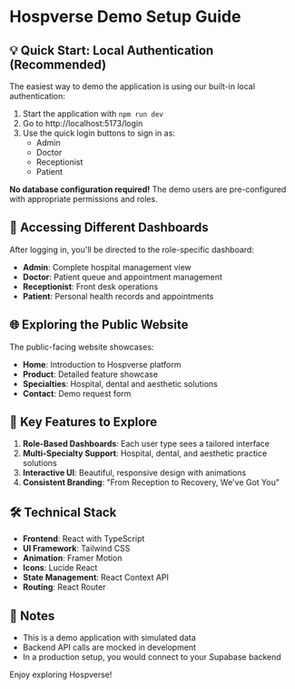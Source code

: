 # Hospverse Demo Setup Guide

## 💡 Quick Start: Local Authentication (Recommended)

The easiest way to demo the application is using our built-in local authentication:

1. Start the application with `npm run dev`
2. Go to http://localhost:5173/login
3. Use the quick login buttons to sign in as:
   - Admin
   - Doctor
   - Receptionist
   - Patient

**No database configuration required!** The demo users are pre-configured with appropriate permissions and roles.

## 🔄 Accessing Different Dashboards

After logging in, you'll be directed to the role-specific dashboard:

- **Admin**: Complete hospital management view
- **Doctor**: Patient queue and appointment management
- **Receptionist**: Front desk operations
- **Patient**: Personal health records and appointments

## 🌐 Exploring the Public Website

The public-facing website showcases:

- **Home**: Introduction to Hospverse platform
- **Product**: Detailed feature showcase
- **Specialties**: Hospital, dental and aesthetic solutions
- **Contact**: Demo request form

## 💼 Key Features to Explore

1. **Role-Based Dashboards**: Each user type sees a tailored interface
2. **Multi-Specialty Support**: Hospital, dental, and aesthetic practice solutions
3. **Interactive UI**: Beautiful, responsive design with animations
4. **Consistent Branding**: "From Reception to Recovery, We've Got You"

## 🛠️ Technical Stack

- **Frontend**: React with TypeScript
- **UI Framework**: Tailwind CSS
- **Animation**: Framer Motion
- **Icons**: Lucide React
- **State Management**: React Context API
- **Routing**: React Router

## 📝 Notes

- This is a demo application with simulated data
- Backend API calls are mocked in development
- In a production setup, you would connect to your Supabase backend

Enjoy exploring Hospverse!